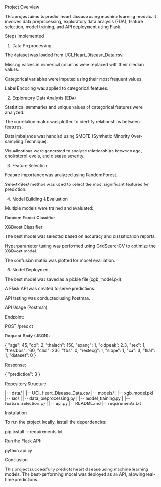 Project Overview

This project aims to predict heart disease using machine learning models. It involves data preprocessing, exploratory data analysis (EDA), feature selection, model training, and API deployment using Flask.

Steps Implemented

1. Data Preprocessing

The dataset was loaded from UCI_Heart_Disease_Data.csv.

Missing values in numerical columns were replaced with their median values.

Categorical variables were imputed using their most frequent values.

Label Encoding was applied to categorical features.

2. Exploratory Data Analysis (EDA)

Statistical summaries and unique values of categorical features were analyzed.

The correlation matrix was plotted to identify relationships between features.

Data imbalance was handled using SMOTE (Synthetic Minority Over-sampling Technique).

Visualizations were generated to analyze relationships between age, cholesterol levels, and disease severity.

3. Feature Selection

Feature importance was analyzed using Random Forest.

SelectKBest method was used to select the most significant features for prediction.

4. Model Building & Evaluation

Multiple models were trained and evaluated:

Random Forest Classifier

XGBoost Classifier

The best model was selected based on accuracy and classification reports.

Hyperparameter tuning was performed using GridSearchCV to optimize the XGBoost model.

The confusion matrix was plotted for model evaluation.

5. Model Deployment

The best model was saved as a pickle file (xgb_model.pkl).

A Flask API was created to serve predictions.

API testing was conducted using Postman.

API Usage (Postman)

Endpoint:

POST /predict

Request Body (JSON):

{
    "age": 45,
    "cp": 2,
    "thalach": 150,
    "exang": 1,
    "oldpeak": 2.3,
    "sex": 1,
    "trestbps": 160,
    "chol": 230,
    "fbs": 0,
    "restecg": 1,
    "slope": 1,
    "ca": 3,
    "thal": 1,
    "dataset": 0
}

Response:

{
    "prediction": 3
}

Repository Structure

|-- data/
|   |-- UCI_Heart_Disease_Data.csv
|-- models/
|   |-- xgb_model.pkl
|-- src/
|   |-- data_preprocessing.py
|   |-- model_training.py
|   |-- feature_selection.py
|   |-- api.py
|-- README.md
|-- requirements.txt

Installation

To run the project locally, install the dependencies:

pip install -r requirements.txt

Run the Flask API:

python api.py

Conclusion

This project successfully predicts heart disease using machine learning models. The best-performing model was deployed as an API, allowing real-time predictions.
